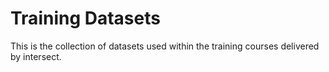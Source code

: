 # Training Datasets

This is the collection of datasets used within the training courses delivered by
intersect.
